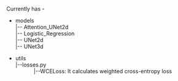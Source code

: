 Currently has - 

* models <br>
  |-- Attention_UNet2d <br>
  |-- Logistic_Regression <br>
  |-- UNet2d <br>
  |-- UNet3d <br>
  
* utils <br>
  |--losses.py <br>
$~~~~~~~~~~~$ |--WCELoss: It calculates weighted cross-entropy loss <br>
      
      
  

